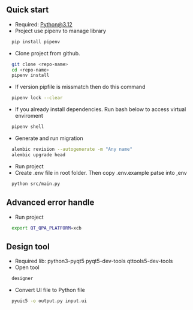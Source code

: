 ## Quick start

* Required: Python@3.12
* Project use pipenv to manage library

```bash
  pip install pipenv
```

* Clone project from github. 
```bash
  git clone <repo-name>
  cd <repo-name>
  pipenv install
```

* If version pipfile is missmatch then do this command 
```bash
  pipenv lock --clear
```

* If you already install dependencies. Run bash below to access virtual enviroment
```bash
  pipenv shell
```

* Generate and run migration
```bash
  alembic revision --autogenerate -m "Any name"
  alembic upgrade head
```

* Run project
* Create .env file in root folder. Then copy .env.example patse into ,env

```bash
  python src/main.py
```

## Advanced error handle

* Run project
```bash
  export QT_QPA_PLATFORM=xcb

```

## Design tool

* Required lib: python3-pyqt5 pyqt5-dev-tools qttools5-dev-tools 
* Open tool
```bash
  designer
```

* Convert UI file to Python file
```bash
  pyuic5 -o output.py input.ui
```
